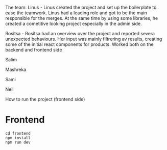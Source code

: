 The team:
Linus - Linus created the project and set up the boilerplate to ease the teamwork. Linus had a leading role and got to be the main responsible for the merges. At the same time by using some libraries, he created a cometitive looking project especially in the admin side. 

Rositsa - Rositsa had an overview over the project and reported severa unexpected behaviours. Her input was mainly filtrering av results, creating some of the initial react components for products. Worked both on the backend and frontend side

Salim

Mashreka

Sami

Neil

How to run the project (frontend side)
# Frontend

```
cd frontend
npm install
npm run dev
```
